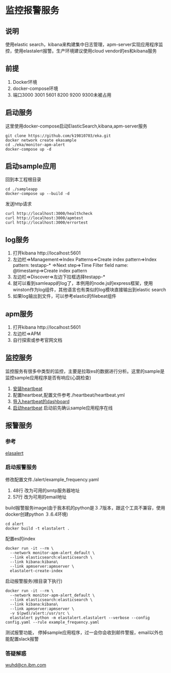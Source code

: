 # 监控报警服务

##  说明
使用elastic search，kibana来构建集中日志管理，apm-server实现应用程序监控，使用elastalert报警。生产环境建议使用cloud vendor的es和kibana服务

##  前提
1.  Docker环境
2.  docker-compose环境
3.  端口3000 3001 5601 8200 9200 9300未被占用

##  启动服务
这里使用docker-compose启动ElasticSearch,kibana,apm-server服务
```Shell
git clone https://github.com/k19810703/eka.git
docker network create ekasample
cd ./eka/monitor-apm-alert
docker-compose up -d
```

## 启动sample应用
回到本工程根目录
```Shell
cd ./sampleapp
docker-compose up --build -d

```
发送http请求
```Shell
curl http://localhost:3000/healthcheck
curl http://localhost:3000/apmtest
curl http://localhost:3000/errortest
```

## log服务
1.  打开kibana http://localhost:5601
2.  左边栏=>Management=>Index Patterns=>Create index pattern=>Index pattern: testapp-* =>Next step=>Time Filter field name: @timestamp=>Create index pattern
3.  左边栏=>Discover=>左边下拉框选择testapp-*
4.  就可以看到samleapp的log了，本例用的node.js的express框架，使用winston作为log组件，其他语言也有类似的log模块直接输出到elastic search
5.  如果log输出到文件，可以参考elastic的filebeat组件

##  apm服务
1.  打开kibana http://localhost:5601
2.  左边栏=>APM
3.  自行探索或参考官网文档

## 监控服务
监控服务有很多中类型的监控，主要是拉取es的数据进行分析。这里的sample是监控sample应用程序是否有响应(心跳检查)
1.  [安装heartbeat](https://www.elastic.co/guide/en/beats/heartbeat/current/heartbeat-installation.html)
2.  配置heartbeat,配置文件参考./heartbeat/heartbeat.yml
3.  [导入heartbeat的dashboard](https://github.com/elastic/uptime-contrib)
4.  [启动heartbeat](https://www.elastic.co/guide/en/beats/heartbeat/current/heartbeat-starting.html)
启动前先确认sample应用程序在线

##  报警服务

### 参考
[elasalert](https://elastalert.readthedocs.io/en/latest/running_elastalert.html)

### 启动报警服务
修改配置文件./alert/example_frequency.yaml
1.  48行 改为可用的smtp服务器地址
2.  57行 改为可用的email地址

build报警服务image(由于我本机的python是３.7版本，跟这个工具不兼容，使用docker创建python ３.6.4环境)
```SHELL
cd alert
docker build -t elastalert .
```

配置es的index
```SHELL
docker run -it --rm \
  --network monitor-apm-alert_default \
  --link elasticsearch:elasticsearch \
  --link kibana:kibana\
  --link apmserver:apmserver \
  elastalert-create-index
```

启动报警服务(根目录下执行)
```SHELL
docker run -it --rm \
  --network monitor-apm-alert_default \
  --link elasticsearch:elasticsearch \
  --link kibana:kibana\
  --link apmserver:apmserver \
  -v $(pwd)/alert:/usr/src \
  elastalert python -m elastalert.elastalert --verbose --config config.yaml --rule example_frequency.yaml 
```

测试报警功能， 停掉sample应用程序，过一会你会收到邮件警报，email以外也能配置slack报警

### 答疑解惑
wuhd@cn.ibm.com
